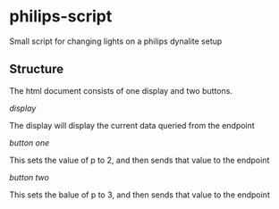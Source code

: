 # philips-script
Small script for changing lights on a philips dynalite setup

## Structure

The html document consists of one display and two buttons.

*display*

The display will display the current data queried from the endpoint

*button one*

This sets the value of p to 2, and then sends that value to the endpoint

*button two*

This sets the balue of p to 3, and then sends that value to the endpoint